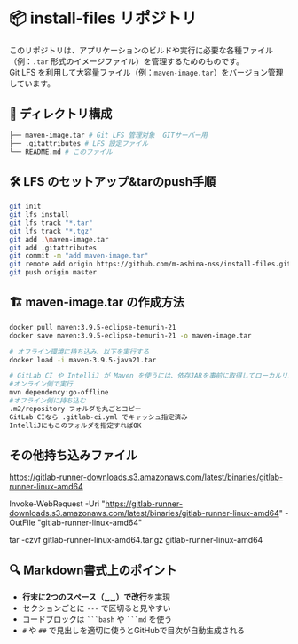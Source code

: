# 📦 install-files リポジトリ

このリポジトリは、アプリケーションのビルドや実行に必要な各種ファイル（例：`.tar` 形式のイメージファイル）を管理するためのものです。  
Git LFS を利用して大容量ファイル（例：`maven-image.tar`）をバージョン管理しています。

## 📂 ディレクトリ構成

```bash
├── maven-image.tar # Git LFS 管理対象  GITサーバー用
├── .gitattributes # LFS 設定ファイル
└── README.md # このファイル
```


## 🛠️ LFS のセットアップ&tarのpush手順

```bash
git init
git lfs install
git lfs track "*.tar"
git lfs track "*.tgz"
git add .\maven-image.tar
git add .gitattributes
git commit -m "add maven-image.tar"
git remote add origin https://github.com/m-ashina-nss/install-files.git
git push origin master
```

## 🏗️ maven-image.tar の作成方法
```bash
docker pull maven:3.9.5-eclipse-temurin-21
docker save maven:3.9.5-eclipse-temurin-21 -o maven-image.tar

# オフライン環境に持ち込み、以下を実行する
docker load -i maven-3.9.5-java21.tar

# GitLab CI や IntelliJ が Maven を使うには、依存JARを事前に取得してローカルリポジトリ化する必要があります
#オンライン側で実行
mvn dependency:go-offline
#オフライン側に持ち込む
.m2/repository フォルダを丸ごとコピー
GitLab CIなら .gitlab-ci.yml でキャッシュ指定済み
IntelliJにもこのフォルダを指定すればOK

```

## その他持ち込みファイル


https://gitlab-runner-downloads.s3.amazonaws.com/latest/binaries/gitlab-runner-linux-amd64

Invoke-WebRequest -Uri "https://gitlab-runner-downloads.s3.amazonaws.com/latest/binaries/gitlab-runner-linux-amd64" -OutFile "gitlab-runner-linux-amd64"

tar -czvf gitlab-runner-linux-amd64.tar.gz gitlab-runner-linux-amd64

## 🔍 Markdown書式上のポイント

- **行末に2つのスペース（␣␣）で改行**を実現
- セクションごとに `---` で区切ると見やすい
- コードブロックは ```` ```bash ```` や ```` ```md ```` を使う
- `#` や `##` で見出しを適切に使うとGitHubで目次が自動生成される
